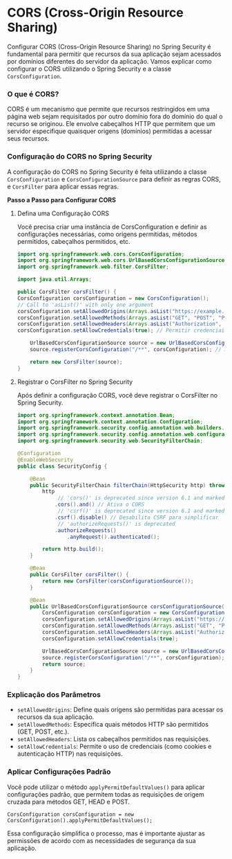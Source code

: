 # CORS (Cross-Origin Resource Sharing)

Configurar CORS (Cross-Origin Resource Sharing) no Spring Security é fundamental para permitir que recursos da sua
aplicação sejam acessados por domínios diferentes do servidor da aplicação. Vamos explicar como configurar o CORS
utilizando o Spring Security e a classe `CorsConfiguration`.

### O que é CORS?

CORS é um mecanismo que permite que recursos restringidos em uma página web sejam requisitados por outro domínio fora do
domínio do qual o recurso se originou. Ele envolve cabeçalhos HTTP que permitem que um servidor especifique quaisquer
origens (domínios) permitidas a acessar seus recursos.

### Configuração do CORS no Spring Security

A configuração do CORS no Spring Security é feita utilizando a classe `CorsConfiguration` e `CorsConfigurationSource`
para definir as regras CORS, e `CorsFilter` para aplicar essas regras.

**Passo a Passo para Configurar CORS**

1. Defina uma Configuração CORS

   Você precisa criar uma instância de CorsConfiguration e definir as configurações necessárias, como origens
   permitidas, métodos permitidos, cabeçalhos permitidos, etc.

   ```java
   import org.springframework.web.cors.CorsConfiguration;
   import org.springframework.web.cors.UrlBasedCorsConfigurationSource;
   import org.springframework.web.filter.CorsFilter;
   
   import java.util.Arrays;
   
   public CorsFilter corsFilter() {
   CorsConfiguration corsConfiguration = new CorsConfiguration();
   // Call to 'asList()' with only one argument
   corsConfiguration.setAllowedOrigins(Arrays.asList("https://example.com")); // Configurações de origem permitidas
   corsConfiguration.setAllowedMethods(Arrays.asList("GET", "POST", "PUT", "DELETE")); // Métodos HTTP permitidos
   corsConfiguration.setAllowedHeaders(Arrays.asList("Authorization", "Cache-Control", "Content-Type")); // Cabeçalhos permitidos
   corsConfiguration.setAllowCredentials(true); // Permitir credenciais como cookies
   
       UrlBasedCorsConfigurationSource source = new UrlBasedCorsConfigurationSource();
       source.registerCorsConfiguration("/**", corsConfiguration); // Aplicar configuração a todos os endpoints
   
       return new CorsFilter(source);
   }
   ```

2. Registrar o CorsFilter no Spring Security

   Após definir a configuração CORS, você deve registrar o CorsFilter no Spring Security.

   ```java
   import org.springframework.context.annotation.Bean;
   import org.springframework.context.annotation.Configuration;
   import org.springframework.security.config.annotation.web.builders.HttpSecurity;
   import org.springframework.security.config.annotation.web.configuration.EnableWebSecurity;
   import org.springframework.security.web.SecurityFilterChain;
   
   @Configuration
   @EnableWebSecurity
   public class SecurityConfig {
   
       @Bean
       public SecurityFilterChain filterChain(HttpSecurity http) throws Exception {
           http
                // 'cors()' is deprecated since version 6.1 and marked for removal
               .cors().and() // Ativa o CORS
                // 'csrf()' is deprecated since version 6.1 and marked for removal
               .csrf().disable() // Desabilita CSRF para simplificar
                // 'authorizeRequests()' is deprecated
               .authorizeRequests()
                   .anyRequest().authenticated();
   
           return http.build();
       }
   
       @Bean
       public CorsFilter corsFilter() {
           return new CorsFilter(corsConfigurationSource());
       }
   
       @Bean
       public UrlBasedCorsConfigurationSource corsConfigurationSource() {
           CorsConfiguration corsConfiguration = new CorsConfiguration();
           corsConfiguration.setAllowedOrigins(Arrays.asList("https://example.com"));
           corsConfiguration.setAllowedMethods(Arrays.asList("GET", "POST", "PUT", "DELETE"));
           corsConfiguration.setAllowedHeaders(Arrays.asList("Authorization", "Cache-Control", "Content-Type"));
           corsConfiguration.setAllowCredentials(true);
   
           UrlBasedCorsConfigurationSource source = new UrlBasedCorsConfigurationSource();
           source.registerCorsConfiguration("/**", corsConfiguration);
           return source;
       }
   }
   ```

### Explicação dos Parâmetros

* `setAllowedOrigins`: Define quais origens são permitidas para acessar os recursos da sua aplicação.
* `setAllowedMethods`: Especifica quais métodos HTTP são permitidos (GET, POST, etc.).
* `setAllowedHeaders`: Lista os cabeçalhos permitidos nas requisições.
* `setAllowCredentials`: Permite o uso de credenciais (como cookies e autenticação HTTP) nas requisições.

### Aplicar Configurações Padrão

Você pode utilizar o método `applyPermitDefaultValues()` para aplicar configurações padrão, que permitem todas as
requisições de origem cruzada para métodos GET, HEAD e POST.

`CorsConfiguration corsConfiguration = new CorsConfiguration().applyPermitDefaultValues();`

Essa configuração simplifica o processo, mas é importante ajustar as permissões de acordo com as necessidades de
segurança da sua aplicação.




